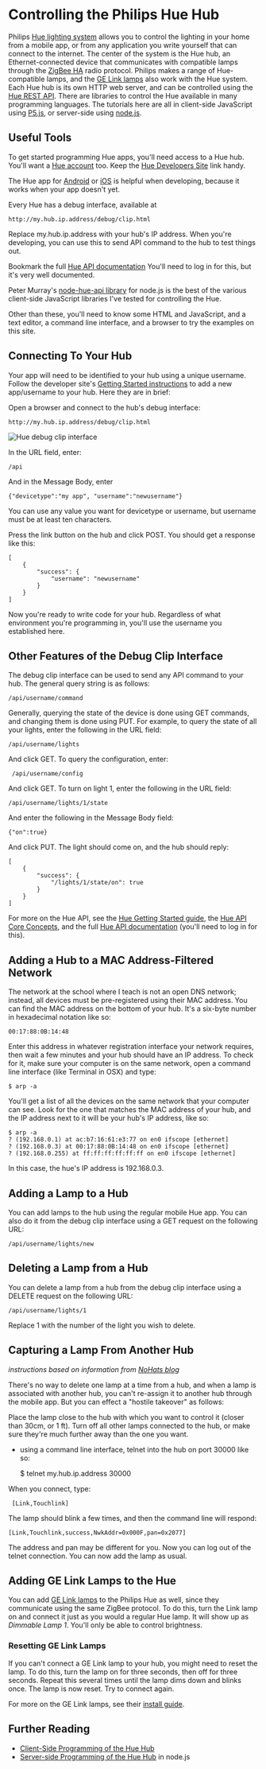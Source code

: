 # Controlling the Philips Hue Hub

Philips [Hue lighting system](http://www2.meethue.com/en-us/) allows you to control the lighting in your home from a mobile app, or from any application you write yourself that can connect to the internet. The center of the system is the Hue hub, an Ethernet-connected device that communicates with compatible lamps through the [ZigBee HA](http://www.zigbee.org/zigbee-for-developers/applicationstandards/zigbeehomeautomation/) radio protocol. Philips makes a range of Hue-compatible lamps, and the [GE Link lamps](http://gelinkbulbs.com/) also work with the Hue system. Each Hue hub is its own HTTP web server, and can be controlled using the [Hue REST API](http://www.developers.meethue.com/). There are libraries to control the Hue available in many programming languages. The tutorials here are all in client-side JavaScript using [P5.js](http://p5js.org/), or server-side using [node.js](https://nodejs.org/).

## Useful Tools

To get started programming Hue apps, you'll need access to a Hue hub. You'll want a [Hue account](https://my.meethue.com/en-us/) too.  Keep the [Hue Developers Site](http://www.developers.meethue.com/) link handy. 

The Hue app for [Android](https://play.google.com/store/apps/details?id=com.philips.lighting.hue&hl=en) or [iOS](https://itunes.apple.com/us/app/philips-hue/id557206189?mt=8) is helpful when developing, because it works when your app doesn't yet.

Every Hue has a debug interface, available at 

    http://my.hub.ip.address/debug/clip.html

Replace my.hub.ip.address with your hub's IP address. When you're developing, you can use this to send API command to the hub to test things out. 

Bookmark the full [Hue API documentation](http://www.developers.meethue.com/philips-hue-api) You'll need to log in for this, but it's very well documented. 


Peter Murray's [node-hue-api library](https://github.com/peter-murray/node-hue-api) for node.js is the best of the various client-side JavaScript libraries I've tested for controlling the Hue.

Other than these, you'll need to know some HTML and JavaScript, and a text editor, a command line interface, and a browser to try the examples on this site.

## Connecting To Your Hub

Your app will need to be identified to your hub using a unique username. Follow the developer site's [Getting Started instructions](http://www.developers.meethue.com/documentation/getting-started) to add a new app/username to your hub. Here they are in brief:

Open a browser and connect to the hub's debug interface: 

    http://my.hub.ip.address/debug/clip.html
    
![Hue debug clip interface](images/debug_clip.png)

In the URL field, enter:

    /api

And in the Message Body, enter 

    {"devicetype":"my app", "username":"newusername"}

You can use any value you want for devicetype or username, but username must be at least ten characters.

Press the link button on the hub and click POST. You should get a response like this:

    [
    	{
    		"success": {
    			"username": "newusername"
    		}
    	}
    ]
    
Now you're ready to write code for your hub. Regardless of what environment you're programming in, you'll use the username you established here. 

## Other Features of the Debug Clip Interface

The debug clip interface can be used to send any API command to your hub. The general query string is as follows:

    /api/username/command
    
Generally, querying the state of the device is done using GET commands, and changing them is done using PUT. For example, to query the state of all your lights, enter the following in the URL field:

    /api/username/lights
    
 And click GET. To query the configuration, enter: 
 
     /api/username/config
 
And click GET.  To turn on light 1, enter the following in the URL field:

    /api/username/lights/1/state
    
And enter the following in the Message Body field:

    {"on":true}
    
And click PUT. The light should come on, and the hub should reply:

	[
		{
			"success": {
				"/lights/1/state/on": true
			}
		}
	]
	
For more on the Hue API, see the [Hue Getting Started guide](http://www.developers.meethue.com/documentation/getting-started),  the [Hue API Core Concepts](http://www.developers.meethue.com/documentation/core-concepts), and the full [Hue API documentation](http://www.developers.meethue.com/philips-hue-api) (you'll need to log in for this). 

## Adding a Hub to a MAC Address-Filtered Network

The network at the school where I teach is not an open DNS network; instead, all devices must be pre-registered using their MAC address. You can find the MAC address on the bottom of your hub. It's a six-byte number in hexadecimal notation like so:

    00:17:88:0B:14:48

Enter this address in whatever registration interface your network requires, then wait a few minutes and your hub should have an IP address. To check for it, make sure your computer is on the same network, open a command line interface (like Terminal in OSX) and type:

    $ arp -a
    
You'll get a list of all the devices on the same network that your computer can see. Look for the one that matches the MAC address of your hub, and the IP address next to it will be your hub's IP address, like so:

    $ arp -a
	? (192.168.0.1) at ac:b7:16:61:e3:77 on en0 ifscope [ethernet]
	? (192.168.0.3) at 00:17:88:0B:14:48 on en0 ifscope [ethernet]
	? (192.168.0.255) at ff:ff:ff:ff:ff:ff on en0 ifscope [ethernet]
	
In this case, the hue's IP address is 192.168.0.3. 

## Adding a Lamp to a Hub

You can add lamps to the hub using the regular mobile Hue app. You can also do it from the debug clip interface using a GET request on the following URL:

    /api/username/lights/new
 
## Deleting a Lamp from a Hub

You can delete a lamp from a hub from the debug clip interface using a DELETE request on the following URL:

    /api/username/lights/1
   
Replace 1 with the number of the light you wish to delete. 

## Capturing a Lamp From Another Hub

_instructions based on information from  [NoHats blog](https://nohats.ca/wordpress/blog/2013/05/26/philips-hue-alternative-for-lamp-stealer/)_

There's no way to delete one lamp at a time from a hub, and when a lamp is associated with another hub, you can't re-assign it to another hub through the mobile app. But you can effect a "hostile takeover" as follows:

Place the lamp close to the hub with which you want to control it (closer than 30cm, or 1 ft). Turn off all other lamps connected to the hub, or make sure they're much further away than the one you want. 
* using a command line interface, telnet into the hub on port 30000 like so:

    $ telnet my.hub.ip.address 30000

When you connect, type:

     [Link,Touchlink]


The lamp should blink a few times, and then the command line will respond:

    [Link,Touchlink,success,NwkAddr=0x000F,pan=0x2077]

The address and pan may be different for you. Now you can log out of the telnet connection. You can now add the lamp as usual.

## Adding GE Link Lamps to the Hue

You can add [GE Link lamps](http://gelinkbulbs.com/) to the Philips Hue as well, since they communicate using the same ZigBee protocol. To do this, turn the Link lamp on and connect it just as you would a regular Hue lamp. It will show up as _Dimmable Lamp 1_. You'll only be able to control brightness. 

### Resetting GE Link Lamps

If you can't connect a GE Link lamp to your hub, you might need to reset the lamp. To do this, turn the lamp on for three seconds, then off for three seconds. Repeat this several times until the lamp dims down and blinks once. The lamp is now reset. Try to connect again.

For more on the GE Link lamps, see their [install guide](http://gelinkbulbs.com/downloads/GELinkInstallGuide.pdf).

## Further Reading

* [Client-Side Programming of the Hue Hub](client-programming.md)
* [Server-side Programming of the Hue Hub](server-programming.md) in node.js